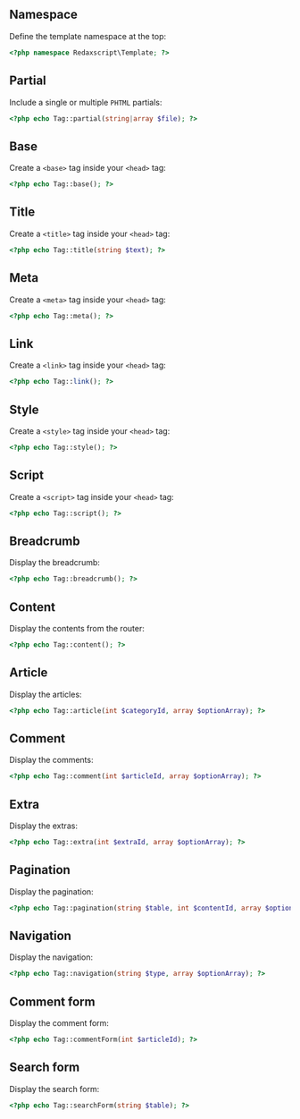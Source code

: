 Namespace
---------

Define the template namespace at the top:

```php
<?php namespace Redaxscript\Template; ?>
```


Partial
-------

Include a single or multiple `PHTML` partials:

```php
<?php echo Tag::partial(string|array $file); ?>
```


Base
----

Create a `<base>` tag inside your `<head>` tag:

```php
<?php echo Tag::base(); ?>
```


Title
-----

Create a `<title>` tag inside your `<head>` tag:

```php
<?php echo Tag::title(string $text); ?>
```


Meta
----

Create a `<meta>` tag inside your `<head>` tag:

```php
<?php echo Tag::meta(); ?>
```


Link
----

Create a `<link>` tag inside your `<head>` tag:

```php
<?php echo Tag::link(); ?>
```


Style
-----

Create a `<style>` tag inside your `<head>` tag:

```php
<?php echo Tag::style(); ?>
```


Script
------

Create a `<script>` tag inside your `<head>` tag:

```php
<?php echo Tag::script(); ?>
```


Breadcrumb
----------

Display the breadcrumb:

```php
<?php echo Tag::breadcrumb(); ?>
```


Content
-------

Display the contents from the router:

```php
<?php echo Tag::content(); ?>
```


Article
-------

Display the articles:

```php
<?php echo Tag::article(int $categoryId, array $optionArray); ?>
```


Comment
-------

Display the comments:

```php
<?php echo Tag::comment(int $articleId, array $optionArray); ?>
```


Extra
-----

Display the extras:

```php
<?php echo Tag::extra(int $extraId, array $optionArray); ?>
```

Pagination
----------

Display the pagination:

```php
<?php echo Tag::pagination(string $table, int $contentId, array $optionArray); ?>
```


Navigation
----------

Display the navigation:

```php
<?php echo Tag::navigation(string $type, array $optionArray); ?>
```


Comment form
------------

Display the comment form:

```php
<?php echo Tag::commentForm(int $articleId); ?>
```


Search form
-----------

Display the search form:

```php
<?php echo Tag::searchForm(string $table); ?>
```
